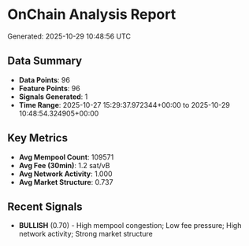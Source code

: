 # OnChain Analysis Report
Generated: 2025-10-29 10:48:56 UTC

## Data Summary
- **Data Points**: 96
- **Feature Points**: 96
- **Signals Generated**: 1
- **Time Range**: 2025-10-27 15:29:37.972344+00:00 to 2025-10-29 10:48:54.324905+00:00

## Key Metrics
- **Avg Mempool Count**: 109571
- **Avg Fee (30min)**: 1.2 sat/vB
- **Avg Network Activity**: 1.000
- **Avg Market Structure**: 0.737

## Recent Signals
- **BULLISH** (0.70) - High mempool congestion; Low fee pressure; High network activity; Strong market structure
